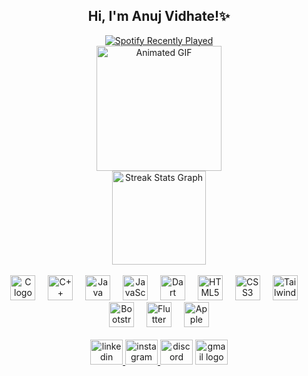 ###
<br>
<div align="center" >
  <h2>Hi, I'm Anuj Vidhate!✨</h2>
</div>

<!-- Spotify Recently Played Section -->
<div align="center">
  <a href="https://open.spotify.com/user/31ifto4ecaf7ne7criwa6cydodoa">
    <img src="https://spotify-recently-played-readme.vercel.app/api?user=31ifto4ecaf7ne7criwa6cydodoa&count=1&unique=true" alt="Spotify Recently Played" />
  </a>
</div>

<!-- Fun Animation Section -->
<div align="center">
  <img height="200" src="https://giffiles.alphacoders.com/218/218663.gif" alt="Animated GIF" />
</div>

<!-- Streak Stats Section -->
<div align="center">
  <img src="https://streak-stats.demolab.com?user=Anuj7th-Hokage&locale=en&mode=daily&theme=dracula&hide_border=false&border_radius=5&order=3" height="150" alt="Streak Stats Graph" />
</div>
  <br>
<!-- Technology Icons Section -->
<div align="center">
  <img src="https://cdn.jsdelivr.net/gh/devicons/devicon/icons/c/c-original.svg" height="40" alt="C logo" />
  <img width="12" />
  <img src="https://cdn.jsdelivr.net/gh/devicons/devicon/icons/cplusplus/cplusplus-original.svg" height="40" alt="C++ logo" />
  <img width="12" />
  <img src="https://cdn.jsdelivr.net/gh/devicons/devicon/icons/java/java-original.svg" height="40" alt="Java logo" />
  <img width="12" />
  <img src="https://cdn.jsdelivr.net/gh/devicons/devicon/icons/javascript/javascript-original.svg" height="40" alt="JavaScript logo" />
  <img width="12" />
  <img src="https://cdn.jsdelivr.net/gh/devicons/devicon/icons/dart/dart-original.svg" height="40" alt="Dart logo" />
  <img width="12" />
  <img src="https://cdn.jsdelivr.net/gh/devicons/devicon/icons/html5/html5-original.svg" height="40" alt="HTML5 logo" />
  <img width="12" />
  <img src="https://cdn.jsdelivr.net/gh/devicons/devicon/icons/css3/css3-original.svg" height="40" alt="CSS3 logo" />
  <img width="12" />
  <img src="https://cdn.jsdelivr.net/gh/devicons/devicon/icons/tailwindcss/tailwindcss-original-wordmark.svg" height="40" alt="Tailwind CSS logo" />
  <img width="12" />
  <img src="https://cdn.jsdelivr.net/gh/devicons/devicon/icons/bootstrap/bootstrap-original.svg" height="40" alt="Bootstrap logo" />
  <img width="12" />
  <img src="https://cdn.jsdelivr.net/gh/devicons/devicon/icons/flutter/flutter-original.svg" height="40" alt="Flutter logo" />
  <img width="12" />
  <img src="https://cdn.simpleicons.org/apple/000000" height="40" alt="Apple logo" />
</div>
   <br>
<div align="center">
  <a href="https://www.linkedin.com/in/anuj-vidhate-2b2694206/" target="_blank">
    <img src="https://raw.githubusercontent.com/maurodesouza/profile-readme-generator/master/src/assets/icons/social/linkedin/default.svg" width="52" height="40" alt="linkedin logo"  />
  </a>
  <a href="https://www.instagram.com/_anuj.vidhate_/" target="_blank">
    <img src="https://raw.githubusercontent.com/maurodesouza/profile-readme-generator/master/src/assets/icons/social/instagram/default.svg" width="52" height="40" alt="instagram logo"  />
  </a>
  <img src="https://raw.githubusercontent.com/maurodesouza/profile-readme-generator/master/src/assets/icons/social/discord/default.svg" width="52" height="40" alt="discord logo"  />
  <a href="anujvidhate01@gmail.com" target="_blank">
    <img src="https://raw.githubusercontent.com/maurodesouza/profile-readme-generator/master/src/assets/icons/social/gmail/default.svg" width="52" height="40" alt="gmail logo"  />
  </a>
</div>

###
